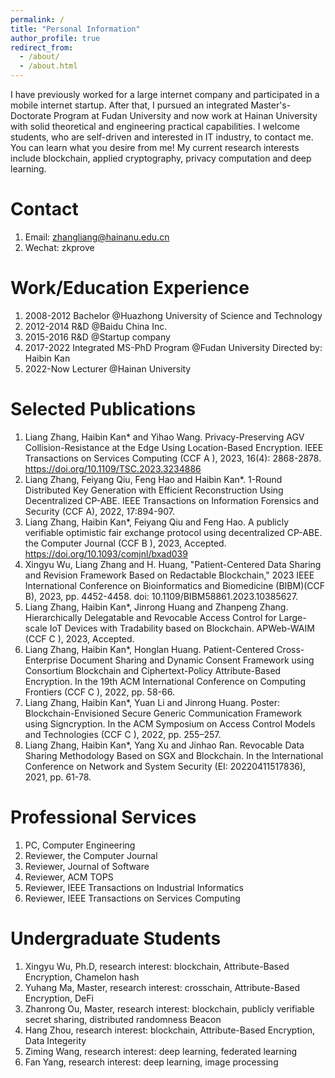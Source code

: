 ```yaml
---
permalink: /
title: "Personal Information"
author_profile: true
redirect_from: 
  - /about/
  - /about.html
---
```


I have previously worked for a large internet company and participated in a mobile internet startup. After that, I pursued an integrated Master's-Doctorate Program at Fudan University and now work at Hainan University with solid theoretical and engineering practical capabilities. I welcome students, who are self-driven and interested in IT industry, to contact me. You can learn what you desire from me! My current research interests include blockchain, applied cryptography, privacy computation and deep learning.

Contact
======
1. Email: zhangliang@hainanu.edu.cn
1. Wechat: zkprove


Work/Education Experience
======
1. 2008-2012 Bachelor @Huazhong University of Science and Technology
1. 2012-2014 R&D @Baidu China Inc.
1. 2015-2016 R&D @Startup company
1. 2017-2022 Integrated MS-PhD Program @Fudan University Directed by: Haibin Kan
1. 2022-Now Lecturer @Hainan University


Selected Publications
======
1. Liang Zhang, Haibin Kan* and Yihao Wang. Privacy-Preserving AGV Collision-Resistance at the Edge Using Location-Based Encryption. IEEE Transactions on Services Computing (CCF A ), 2023, 16(4): 2868-2878. https://doi.org/10.1109/TSC.2023.3234886
1. Liang Zhang, Feiyang Qiu, Feng Hao and Haibin Kan*. 1-Round Distributed Key Generation with Efficient Reconstruction Using Decentralized CP-ABE. IEEE Transactions on Information Forensics and Security (CCF A), 2022, 17:894-907.
1. Liang Zhang, Haibin Kan*, Feiyang Qiu and Feng Hao. A publicly verifiable optimistic fair exchange protocol using decentralized CP-ABE. the Computer Journal (CCF B ), 2023, Accepted. https://doi.org/10.1093/comjnl/bxad039
1. Xingyu Wu, Liang Zhang and H. Huang, "Patient-Centered Data Sharing and Revision Framework Based on Redactable Blockchain," 2023 IEEE International Conference on Bioinformatics and Biomedicine (BIBM)(CCF B), 2023, pp. 4452-4458. doi: 10.1109/BIBM58861.2023.10385627.
1. Liang Zhang, Haibin Kan*, Jinrong Huang and Zhanpeng Zhang. Hierarchically Delegatable and Revocable Access Control for Large-scale IoT Devices with Tradability based on Blockchain. APWeb-WAIM (CCF C ), 2023, Accepted.
1. Liang Zhang, Haibin Kan*, Honglan Huang. Patient-Centered Cross-Enterprise Document Sharing and Dynamic Consent Framework using Consortium Blockchain and Ciphertext-Policy Attribute-Based Encryption. In the 19th ACM International Conference on Computing Frontiers (CCF C ), 2022, pp. 58-66.
1. Liang Zhang, Haibin Kan*, Yuan Li and Jinrong Huang. Poster: Blockchain-Envisioned Secure Generic Communication Framework using Signcryption. In the ACM Symposium on Access Control Models and Technologies (CCF C ), 2022, pp. 255–257.
1. Liang Zhang, Haibin Kan*, Yang Xu and Jinhao Ran. Revocable Data Sharing Methodology Based on SGX and Blockchain. In the International Conference on Network and System Security (EI: 20220411517836), 2021, pp. 61-78.


Professional Services
======
1. PC, Computer Engineering
1. Reviewer, the Computer Journal
1. Reviewer, Journal of Software
1. Reviewer, ACM TOPS
1. Reviewer, IEEE Transactions on Industrial Informatics
1. Reviewer, IEEE Transactions on Services Computing

Undergraduate Students
======
1. Xingyu Wu, Ph.D, research interest: blockchain, Attribute-Based Encryption, Chamelon hash
1. Yuhang Ma, Master, research interest: crosschain, Attribute-Based Encryption, DeFi
1. Zhanrong Ou, Master, research interest: blockchain, publicly verifiable secret sharing, distributed randomness Beacon
1. Hang Zhou, research interest: blockchain, Attribute-Based Encryption, Data Integerity
1. Ziming Wang, research interest: deep learning, federated learning
1. Fan Yang, research interest: deep learning, image processing

